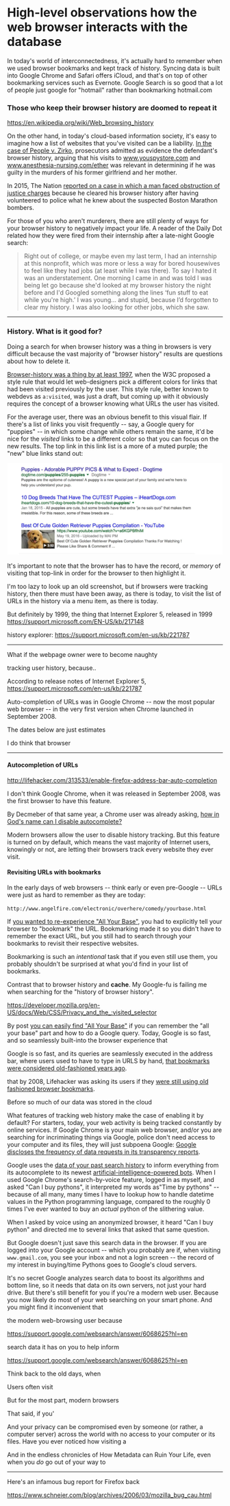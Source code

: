 # High-level observations how the web browser interacts with the database


In today's world of interconnectedness, it's actually hard to remember when we used browser bookmarks and kept track of history. Syncing data is built into Google Chrome and Safari offers iCloud, and that's on top of other bookmarking services such as Evernote. Google Search is so good that a lot of people just google for "hotmail" rather than bookmarking hotmail.com


### Those who keep their browser history are doomed to repeat it

https://en.wikipedia.org/wiki/Web_browsing_history


On the other hand, in today's cloud-based information society, it's easy to imagine how a list of websites that you've visited can be a liability. [In the case of People v. Zirko](http://volokh.com/2012/06/07/search-history-as-evidence-in-a-criminal-trial/), prosecutors admitted as evidence the defendant's browser history, arguing that his visits to www.youspystore.com and www.anesthesia-nursing.com/ether was relevant in determining if he was guilty in the murders of his former girlfriend and her mother.

In 2015, The Nation [reported on a case in which a man faced obstruction of justice charges](https://web.archive.org/web/20160310190854/http://www.thenation.com/article/you-can-be-prosecuted-clearing-your-browser-history/) because he cleared his browser history after having volunteered to police what he knew about the suspected Boston Marathon bombers.


For those of you who aren't murderers, there are still plenty of ways for your browser history to negatively impact your life. A reader of the Daily Dot related how they were fired from their internship after a late-night Google search:

> Right out of college, or maybe even my last term, I had an internship at this nonprofit, which was more or less a way for bored housewives to feel like they had jobs (at least while I was there). To say I hated it was an understatement. One morning I came in and was told I was being let go because she'd looked at my browser history the night before and I'd Googled something along the lines ‘fun stuff to eat while you're high.’ I was young... and stupid, because I’d forgotten to clear my history. I was also looking for other jobs, which she saw.

--------

### History. What is it good for?

Doing a search for when browser history was a thing in browsers is very difficult because the vast majority of "browser history" results are questions about how to delete it. 

[Browser-history was a thing by at least 1997](https://www.w3.org/TR/REC-CSS1-961217), when the W3C proposed a style rule that would let web-designers pick a different colors for links that had been visited previously by the user. This style rule, better known to webdevs as `a:visited`, was just a draft, but coming up with it obviously requires the concept of a browser knowing what URLs the user has visited.

For the average user, there was an obvious benefit to this visual flair. If there's a list of links you visit frequently -- say, a Google query for "puppies" -- in which some change while others remain the same, it'd be nice for the _visited_ links to be a different color so that you can focus on the new results. The top link in this link list is a more of a muted purple; the "new" blue links stand out:

<img src="images/google-visited-puppies.jpg" alt="google-visited-puppies.jpg">

It's important to note that the browser has to have the record, or _memory_ of visiting that top-link in order for the browser to then highlight it.

I'm too lazy to look up an old screenshot, but if browsers were tracking history, then there must have been away, as there is today, to visit the list of URLs in the history via a menu item, as there is today.

But definitely by 1999, the thing that
Internet Explorer 5, released in 1999 https://support.microsoft.com/EN-US/kb/217148

history explorer: https://support.microsoft.com/en-us/kb/221787










--------------------------



What if the webpage owner were to become naughty





 tracking user history, because..






According to release notes of Internet Explorer 5, https://support.microsoft.com/en-us/kb/221787





Auto-completion of URLs was in Google Chrome -- now the most popular web browser -- in the very first version when Chrome launched in September 2008.




The dates below are just estimates


I do think that browser

-----------------

#### Autocompletion of URLs

http://lifehacker.com/313533/enable-firefox-address-bar-auto-completion

I don't think Google Chrome, when it was released in September 2008, was the first browser to have this feature.

By Decmeber of that same year, a Chrome user was already asking, [
how in God's name can I disable autocomplete?](https://productforums.google.com/forum/#!topic/chrome/0DR-pLIVI5g)


Modern browsers allow the user to disable history tracking. But this feature is turned on by default, which means the vast majority of Internet users, knowingly or not, are letting their browsers track every website they ever visit. 


#### Revisiting URLs with bookmarks

In the early days of web browsers -- think early or even pre-Google -- URLs were just as hard to remember as they are today:

`http://www.angelfire.com/electronic/overhere/comedy/yourbase.html`

If [you wanted to re-experience "All Your Base"](http://www.angelfire.com/electronic/overhere/comedy/yourbase.html), you had to explicitly tell your browser to "bookmark" the URL. Bookmarking made it so you didn't have to remember the exact URL, but you still had to search through your bookmarks to revisit their respective websites.

Bookmarking is such an _intentional_ task that if you even still use them, you probably shouldn't be surprised at what you'd find in your list of bookmarks.


Contrast that to browser history and __cache__. My Google-fu is failing me when searching for the "history of browser history".



https://developer.mozilla.org/en-US/docs/Web/CSS/Privacy_and_the_:visited_selector






By post [you can easily find "All Your Base"](http://lmgtfy.com/?q=all+your+base) if you can remember the "all your base" part and how to do a Google query. Today, Google is so fast, and so seamlessly built-into the browser experience that 


Google is so fast, and its queries are seamlessly executed in the address bar, where users used to have to type in URLS by hand, [that bookmarks were considered old-fashioned years ago](http://lifehacker.com/390222/do-you-still-use-browser-bookmarks).










that by 2008, Lifehacker was asking its users if they [were still using old fashioned browser bookmarks]().








Before so much of our data was stored in the cloud



What features of tracking web history make the case of enabling it by default? For starters, today, your web activity is being tracked constantly by online services. If Google Chrome is your main web browser, and/or you are searching for incriminating things via Google, police don't need access to your computer and its files, they will just subpoena Google: [Google discloses the frequency of data requests in its transparency reports](https://www.google.com/transparencyreport/userdatarequests/?hl=en).


Google uses the [data of your past search history](https://support.google.com/websearch/answer/6068625?hl=en  
) to inform everything from its autocomplete to its newest [artificial-intelligence-powered bots](https://assistant.google.com). When I used Google Chrome's search-by-voice feature, logged in as myself, and asked "Can I buy pythons", it interpreted my words as"Time by pythons" -- because of all many, many times I have to lookup how to handle datetime values in the Python programming language, compared to the roughly 0 times I've ever wanted to buy an *actual* python of the slithering value.

When I asked by voice using an anonymized browser, it heard "Can I buy python" and directed me to several links that asked that same question.

But Google doesn't just save this search data in the browser. If you are logged into your Google account -- which you probably are if, when visiting `www.gmail.com`, you see your inbox and not a login screen -- the record of my interest in buying/time Pythons goes to Google's cloud servers.

It's no secret Google analyzes search data to boost its algorithms and bottom line, so it needs that data on its own servers, not just your hard drive. But there's still benefit for you if you're a modern web user. Because you now likely do most of your web searching on your smart phone. And you might find it inconvenient that  

the modern web-browsing user because



https://support.google.com/websearch/answer/6068625?hl=en  

search data it has on you to help inform

https://support.google.com/websearch/answer/6068625?hl=en


Think back to the old days, when 

Users often visit


But for the most part, modern browsers



That said, if you'

And your privacy can be compromised even by someone (or rather, a computer server) across the world with no access to your computer or its files. Have you ever noticed how visiting a 

And in the endless chronicles of How Metadata can Ruin Your Life, even when you *do* go out of your way to 





-------------------


Here's an infamous bug report for Firefox back 

https://www.schneier.com/blog/archives/2006/03/mozilla_bug_cau.html

